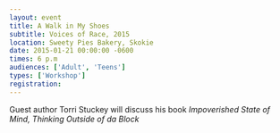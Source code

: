 ```yaml
---
layout: event
title: A Walk in My Shoes
subtitle: Voices of Race, 2015
location: Sweety Pies Bakery, Skokie
date: 2015-01-21 00:00:00 -0600
times: 6 p.m
audiences: ['Adult', 'Teens']
types: ['Workshop']
registration: 
---
```

Guest author Torri Stuckey will discuss his book *Impoverished State of Mind, Thinking Outside of da Block*
